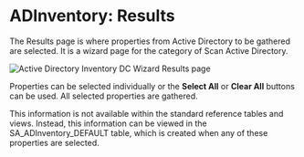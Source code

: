 # ADInventory: Results

The Results page is where properties from Active Directory to be gathered are selected. It is a wizard page for the category of Scan Active Directory.

![Active Directory Inventory DC Wizard Results page](/img/product_docs/accessanalyzer/accessanalyzer/enterpriseauditor/admin/datacollector/adinventory/results.png)

Properties can be selected individually or the __Select All__ or __Clear All__ buttons can be used. All selected properties are gathered.

This information is not available within the standard reference tables and views. Instead, this information can be viewed in the SA\_ADInventory\_DEFAULT table, which is created when any of these properties are selected.
